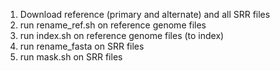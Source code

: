 1. Download reference (primary and alternate) and all SRR files
2. run rename_ref.sh on reference genome files
3. run index.sh on reference genome files (to index)
4. run rename_fasta on SRR files
5. run mask.sh on SRR files
